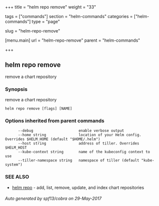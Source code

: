 +++
title = "helm repo remove"
weight = "33"

tags = ["commands"]
section = "helm-commands"
categories = ["helm-commands"]
type = "page"

slug = "helm-repo-remove"

[menu.main]
  url = "helm-repo-remove"
  parent = "helm-commands"

+++

## helm repo remove

remove a chart repository

### Synopsis


remove a chart repository

```
helm repo remove [flags] [NAME]
```

### Options inherited from parent commands

```
      --debug                     enable verbose output
      --home string               location of your Helm config. Overrides $HELM_HOME (default "$HOME/.helm")
      --host string               address of tiller. Overrides $HELM_HOST
      --kube-context string       name of the kubeconfig context to use
      --tiller-namespace string   namespace of tiller (default "kube-system")
```

### SEE ALSO
* [helm repo](helm_repo.md)	 - add, list, remove, update, and index chart repositories

###### Auto generated by spf13/cobra on 29-May-2017
